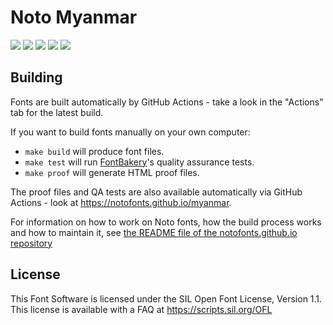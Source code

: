 # Noto Myanmar

[![][Fontbakery]](https://notofonts.github.io/myanmar/fontbakery/fontbakery-report.html)
[![][Universal]](https://notofonts.github.io/myanmar/fontbakery/fontbakery-report.html)
[![][GF Profile]](https://notofonts.github.io/myanmar/fontbakery/fontbakery-report.html)
[![][Outline Correctness]](https://notofonts.github.io/myanmar/fontbakery/fontbakery-report.html)
[![][Shaping]](https://notofonts.github.io/myanmar/fontbakery/fontbakery-report.html)

[Fontbakery]: https://img.shields.io/endpoint?url=https%3A%2F%2Fraw.githubusercontent.com%2Fnotofonts%2Fmyanmar%2Fgh-pages%2Fbadges%2Foverall.json
[GF Profile]: https://img.shields.io/endpoint?url=https%3A%2F%2Fraw.githubusercontent.com%2Fnotofonts%2Fmyanmar%2Fgh-pages%2Fbadges%2FGoogleFonts.json
[Noto Profile]: https://img.shields.io/endpoint?url=https%3A%2F%2Fraw.githubusercontent.com%2Fnotofonts%2Fmyanmar%2Fgh-pages%2Fbadges%2FNotoFonts.json
[Outline Correctness]: https://img.shields.io/endpoint?url=https%3A%2F%2Fraw.githubusercontent.com%2Fnotofonts%2Fmyanmar%2Fgh-pages%2Fbadges%2FOutlineCorrectnessChecks.json
[Shaping]: https://img.shields.io/endpoint?url=https%3A%2F%2Fraw.githubusercontent.com%2Fnotofonts%2Fmyanmar%2Fgh-pages%2Fbadges%2FShapingChecks.json
[Universal]: https://img.shields.io/endpoint?url=https%3A%2F%2Fraw.githubusercontent.com%2Fnotofonts%2Fmyanmar%2Fgh-pages%2Fbadges%2FUniversal.json

## Building

Fonts are built automatically by GitHub Actions - take a look in the "Actions" tab for the latest build.

If you want to build fonts manually on your own computer:

* `make build` will produce font files.
* `make test` will run [FontBakery](https://github.com/googlefonts/fontbakery)'s quality assurance tests.
* `make proof` will generate HTML proof files.

The proof files and QA tests are also available automatically via GitHub Actions - look at https://notofonts.github.io/myanmar.

For information on how to work on Noto fonts, how the build process
works and how to maintain it, see [the README file of the
notofonts.github.io
repository](https://github.com/notofonts/notofonts.github.io/blob/main/README.md)

## License

This Font Software is licensed under the SIL Open Font License, Version 1.1.
This license is available with a FAQ at
https://scripts.sil.org/OFL
